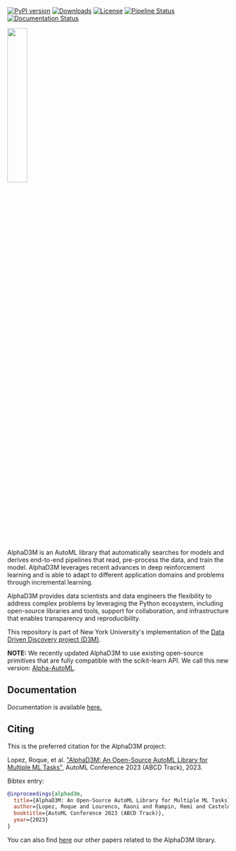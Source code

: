 [![PyPI version](https://badge.fury.io/py/alphad3m.svg)](https://badge.fury.io/py/alphad3m)
[![Downloads](https://static.pepy.tech/badge/alphad3m)](https://pepy.tech/project/alphad3m)
[![License](https://img.shields.io/badge/License-Apache%202.0-blue.svg)](https://opensource.org/licenses/Apache-2.0)
[![Pipeline Status](https://gitlab.com/ViDA-NYU/d3m/alphad3m/badges/devel/pipeline.svg)](https://gitlab.com/ViDA-NYU/d3m/alphad3m/-/pipelines/)
[![Documentation Status](https://readthedocs.org/projects/alphad3m/badge/?version=latest)](https://alphad3m.readthedocs.io/en/latest/?badge=latest)


<img src="https://gitlab.com/ViDA-NYU/d3m/alphad3m/-/raw/devel/AlphaD3M_logo.png" width=30%>


AlphaD3M is an AutoML library that automatically searches for models and derives end-to-end pipelines that read, 
pre-process the data, and train the model. AlphaD3M leverages recent advances in deep reinforcement learning and is 
able to adapt to different application domains and problems through incremental learning.

AlphaD3M provides data scientists and data engineers the flexibility to address complex problems by leveraging the 
Python ecosystem, including open-source libraries and tools, support for collaboration, and infrastructure that enables 
transparency and reproducibility. 

This repository is part of New York University's implementation of the 
[Data Driven Discovery project (D3M)](https://datadrivendiscovery.org/).


**NOTE:**
We recently updated AlphaD3M to use existing open-source primitives that are fully compatible with the scikit-learn API. We call this new version: [Alpha-AutoML](https://github.com/VIDA-NYU/alpha-automl).

## Documentation

Documentation is available [here.](https://alphad3m.readthedocs.io/)


## Citing

This is the preferred citation for the AlphaD3M project:

Lopez, Roque, et al. ["AlphaD3M: An Open-Source AutoML Library for Multiple ML Tasks"](https://openreview.net/pdf?id=71eJdMzCCIi), 
AutoML Conference 2023 (ABCD Track), 2023.

Bibtex entry:

```bibtex
@inproceedings{alphad3m,
  title={AlphaD3M: An Open-Source AutoML Library for Multiple ML Tasks},
  author={Lopez, Roque and Lourenco, Raoni and Rampin, Remi and Castelo, Sonia and Santos, Aecio and Ono, Jorge and Silva, Claudio and Freire, Juliana},
  booktitle={AutoML Conference 2023 (ABCD Track)},
  year={2023}
}
```

You can also find [here](https://alphad3m.readthedocs.io/en/latest/how-works.html) our other papers related to the AlphaD3M library. 
